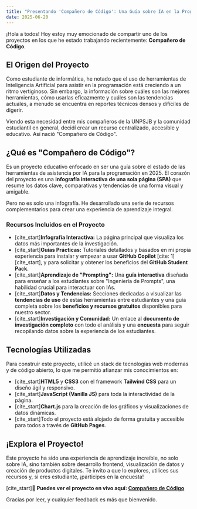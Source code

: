 ```yaml
---
title: "Presentando 'Compañero de Código': Una Guía sobre IA en la Programación"
date: 2025-06-20
---
```


¡Hola a todos! Hoy estoy muy emocionado de compartir uno de los proyectos en los que he estado trabajando recientemente: **Compañero de Código**.

## El Origen del Proyecto

Como estudiante de informática, he notado que el uso de herramientas de Inteligencia Artificial para asistir en la programación está creciendo a un ritmo vertiginoso. Sin embargo, la información sobre cuáles son las mejores herramientas, cómo usarlas eficazmente y cuáles son las tendencias actuales, a menudo se encuentra en reportes técnicos densos y difíciles de digerir.

Viendo esta necesidad entre mis compañeros de la UNPSJB y la comunidad estudiantil en general, decidí crear un recurso centralizado, accesible y educativo. Así nació "Compañero de Código".

## ¿Qué es "Compañero de Código"?

Es un proyecto educativo enfocado en ser una guía sobre el estado de las herramientas de asistencia por IA para la programación en 2025. El corazón del proyecto es una **infografía interactiva de una sola página (SPA)** que resume los datos clave, comparativas y tendencias de una forma visual y amigable.

Pero no es solo una infografía. He desarrollado una serie de recursos complementarios para crear una experiencia de aprendizaje integral.

### Recursos Incluidos en el Proyecto

* [cite_start]**Infografía Interactiva:** La página principal que visualiza los datos más importantes de la investigación.
* [cite_start]**Guías Prácticas:** Tutoriales detallados y basados en mi propia experiencia para instalar y empezar a usar **GitHub Copilot** [cite: 1][cite_start], y para solicitar y obtener los beneficios del **GitHub Student Pack**.
* [cite_start]**Aprendizaje de "Prompting":** Una **guía interactiva** diseñada para enseñar a los estudiantes sobre "Ingeniería de Prompts", una habilidad crucial para interactuar con IAs.
* [cite_start]**Datos y Tendencias:** Secciones dedicadas a visualizar las **tendencias de uso** de estas herramientas entre estudiantes y una guía completa sobre los **beneficios y recursos gratuitos** disponibles para nuestro sector.
* [cite_start]**Investigación y Comunidad:** Un enlace al **documento de investigación completo** con todo el análisis y una **encuesta** para seguir recopilando datos sobre la experiencia de los estudiantes.

## Tecnologías Utilizadas

Para construir este proyecto, utilicé un stack de tecnologías web modernas y de código abierto, lo que me permitió afianzar mis conocimientos en:

* [cite_start]**HTML5** y **CSS3** con el framework **Tailwind CSS** para un diseño ágil y responsivo.
* [cite_start]**JavaScript (Vanilla JS)** para toda la interactividad de la página.
* [cite_start]**Chart.js** para la creación de los gráficos y visualizaciones de datos dinámicas.
* [cite_start]Todo el proyecto está alojado de forma gratuita y accesible para todos a través de **GitHub Pages**.

## ¡Explora el Proyecto!

Este proyecto ha sido una experiencia de aprendizaje increíble, no solo sobre IA, sino también sobre desarrollo frontend, visualización de datos y creación de productos digitales. Te invito a que lo explores, utilices sus recursos y, si eres estudiante, ¡participes en la encuesta!

[cite_start]🚀 **Puedes ver el proyecto en vivo aquí: [Compañero de Código](https://MiyoBran.github.io/companero-de-codigo/)** 

Gracias por leer, y cualquier feedback es más que bienvenido.
